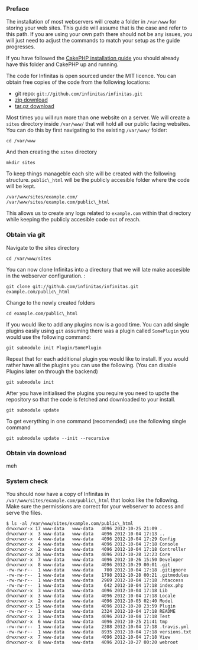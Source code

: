 ### Preface

The installation of most webservers will create a folder in `/var/www` for storing your web sites. This guide will assume that is the case and refer to this path. If you are using your own path there should not be any issues, you will just need to adjust the commands to match your setup as the guide progresses.

If you have followed the [CakePHP installation guide](/infinitas\_docs/Installer/cakephp-installation) you should already have this folder and CakePHP up and running.

The code for Infinitas is open sourced under the MIT licence. You can obtain free copies of the code from the following locations:

- git repo: `git://github.com/infinitas/infinitas.git`
- [zip download](https://github.com/infinitas/infinitas/zipball/master)
- [tar.gz download](https://github.com/infinitas/infinitas/tarball/master)

Most times you will run more than one website on a server. We will create a `sites` directory inside `/var/www/` that will hold all our public facing websites. You can do this by first navigating to the existing `/var/www/` folder:

	cd /var/www

And then creating the `sites` directory

	mkdir sites

To keep things manageble each site will be created with the following structure. `public\_html` will be the publicly accesible folder where the code will be kept.

	/var/www/sites/example.com/
	/var/www/sites/example.com/public\_html

This allows us to create any logs related to `example.com` within that directory while keeping the publicly accesible code out of reach.

### Obtain via git

Navigate to the sites directory

	cd /var/www/sites

You can now clone Infinitas into a directory that we will late make accesible in the webserver configuration. :

	git clone git://github.com/infinitas/infinitas.git example.com/public\_html

Change to the newly created folders

	cd example.com/public\_html

If you would like to add any plugins now is a good time. You can add single plugins easily using `git` assuming there was a plugin called `SomePlugin` you would use the following command:

	git submodule init Plugin/SomePlugin

Repeat that for each additional plugin you would like to install. If you would rather have all the plugins you can use the following. (You can disable Plugins later on through the backend)

	git submodule init

After you have initialised the plugins you require you need to updte the repository so that the code is fetched and downloaded to your install.

	git submodule update

To get everything in one command (recomended) use the following single command

	git submodule update --init --recursive


### Obtain via download

meh

### System check

You should now have a copy of Infinitas in `/var/www/sites/example.com/public\_html` that looks like the following. Make sure the permissions are correct for your webserver to access and serve the files.

	$ ls -al /var/www/sites/example.com/public\_html
	drwxrwxr-x 17 www-data   www-data   4096 2012-10-25 21:09 .
	drwxrwxr-x  3 www-data   www-data   4096 2012-10-04 17:13 ..
	drwxrwxr-x  4 www-data   www-data   4096 2012-10-04 17:29 Config
	drwxrwxr-x  4 www-data   www-data   4096 2012-10-04 17:18 Console
	drwxrwxr-x  2 www-data   www-data   4096 2012-10-04 17:18 Controller
	drwxrwxr-x 34 www-data   www-data   4096 2012-10-28 12:23 Core
	drwxrwxr-x  7 www-data   www-data   4096 2012-10-26 15:50 Developer
	drwxrwxr-x  8 www-data   www-data   4096 2012-10-29 00:01 .git
	-rw-rw-r--  1 www-data   www-data    700 2012-10-04 17:18 .gitignore
	-rw-rw-r--  1 www-data   www-data   1798 2012-10-28 00:21 .gitmodules
	-rw-rw-r--  1 www-data   www-data   2969 2012-10-04 17:18 .htaccess
	-rw-rw-r--  1 www-data   www-data    642 2012-10-04 17:18 index.php
	drwxrwxr-x  3 www-data   www-data   4096 2012-10-04 17:18 Lib
	drwxrwxr-x  3 www-data   www-data   4096 2012-10-04 17:18 Locale
	drwxrwxr-x  2 www-data   www-data   4096 2012-10-05 02:40 Model
	drwxrwxr-x 15 www-data   www-data   4096 2012-10-20 23:59 Plugin
	-rw-rw-r--  1 www-data   www-data   2324 2012-10-04 17:18 README
	drwxrwxr-x  3 www-data   www-data   4096 2012-10-04 17:18 Test
	drwxrwxr-x  6 www-data   www-data   4096 2012-10-25 21:41 tmp
	-rw-rw-r--  1 www-data   www-data   2388 2012-10-04 17:18 .travis.yml
	-rw-rw-r--  1 www-data   www-data   8935 2012-10-04 17:18 versions.txt
	drwxrwxr-x  7 www-data   www-data   4096 2012-10-04 17:18 View
	drwxrwxr-x  8 www-data   www-data   4096 2012-10-27 00:20 webroot
